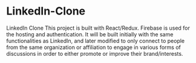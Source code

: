 # LinkedIn-Clone
LinkedIn Clone
This project is built with React/Redux. Firebase is used for the hosting and authentication. 
It will be built initially with the same functionalities as LinkedIn, and later modified to only connect to people from the same organization or affiliation to engage in various forms of discussions in order to either promote or improve their brand/interests.
